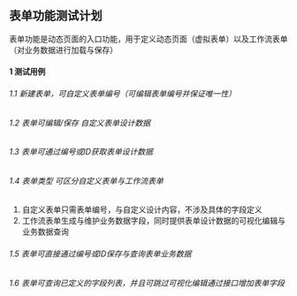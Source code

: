 ## 表单功能测试计划

表单功能是动态页面的入口功能，用于定义动态页面（虚拟表单）以及工作流表单（对业务数据进行加载与保存）

#### 1 测试用例

###### 1.1 新建表单，可自定义表单编号（可编辑表单编号并保证唯一性）

###### 1.2 表单可编辑/保存 自定义表单设计数据

###### 1.3 表单可通过编号或ID获取表单设计数据

###### 1.4 表单类型 可区分自定义表单与工作流表单

1. 自定义表单只需表单编号，与自定义设计内容，不涉及具体的字段定义
2. 工作流表单生成与维护业务数据字段，同时提供表单设计数据的可视化编辑与业务数据查询

###### 1.5 表单可直接通过编号或ID保存与查询表单业务数据

###### 1.6 表单可查询已定义的字段列表，并且可跳过可视化编辑通过接口增加表单字段
